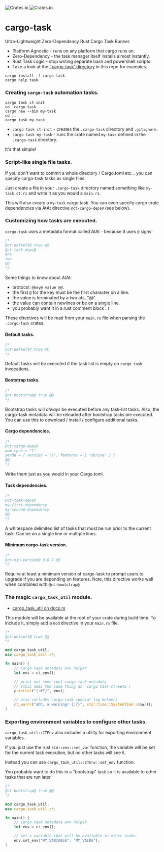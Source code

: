 ![Crates.io](https://img.shields.io/crates/l/cargo-task)
![Crates.io](https://img.shields.io/crates/v/cargo-task)

# cargo-task

Ultra-Lightweight Zero-Dependency Rust Cargo Task Runner.

- Platform Agnostic - runs on any platform that cargo runs on.
- Zero-Dependency - the task manager itself installs almost instantly.
- Rust Task Logic - stop writing separate bash and powershell scripts.
- Take a look at the ['.cargo-task' directory](./.cargo-task) in this repo for examples.

```shell
cargo install -f cargo-task
cargo help task
```

### Creating `cargo-task` automation tasks.

```shell
cargo task ct-init
cd .cargo-task
cargo new --bin my-task
cd ..
cargo task my-task
```

- `cargo task ct-init` - creates the `.cargo-task` directory and `.gitignore`.
- `cargo task my-task` - runs the crate named `my-task` defined in the `.cargo-task` directory.

It's that simple!

### Script-like single file tasks.

If you don't want to commit a whole directory / Cargo.toml etc... you can
specify cargo-task tasks as single files.

Just create a file in your `.cargo-task` directory named something like
`my-task.ct.rs` and write it as you would a `main.rs`.

This will also create a `my-task` cargo task. You can even specify cargo
crate dependencies via AtAt directive `@ct-cargo-deps@` (see below).

### Customizing how tasks are executed.

`cargo-task` uses a metadata format called AtAt - because it uses `@` signs:

```rust
/*
@ct-default@ true @@
@ct-task-deps@
one
two
@@
*/
```

Some things to know about AtAt:
- protocol: `@key@ value @@`.
- the first `@` for the key must be the first character on a line.
- the value is terminated by a two ats, "`@@`".
- the value can contain newlines or be on a single line.
- you probably want it in a rust comment block : )

These directives will be read from your `main.rs` file when parsing the
`.cargo-task` crates.

#### Default tasks.

```rust
/*
@ct-default@ true @@
*/
```

Default tasks will be executed if the task list is empty on `cargo task`
invocations.

#### Bootstrap tasks.

```rust
/*
@ct-bootstrap@ true @@
*/
```

Bootstrap tasks will *always* be executed before any task-list tasks.
Also, the cargo-task metadata will be reloaded after bootstrap tasks
are executed. You can use this to download / install / configure
additional tasks.

#### Cargo dependencies.

```rust
/*
@ct-cargo-deps@
num_cpus = "1"
serde = { version = "1", features = [ "derive" ] }
@@
*/
```

Write them just as you would in your Cargo.toml.

#### Task dependencies.

```rust
/*
@ct-task-deps@
my-first-dependency
my-second-dependency
@@
*/
```

A whitespace delimited list of tasks that must be run prior to the current
task. Can be on a single line or multiple lines.

#### Minimum cargo-task version.

```rust
/*
@ct-min-version@ 0.0.7 @@
*/
```

Require at least a minimum version of cargo-task to prompt users
to upgrade if you are depending on features.
Note, this directive works well when combined with `@ct-bootstrap@`

### The magic `cargo_task_util` module.

- [cargo_task_util on docs.rs](https://docs.rs/cargo-task/latest/cargo_task/cargo_task_util/index.html)

This module will be available at the root of your crate during build time.
To include it, simply add a `mod` directive in your `main.rs` file.

```rust
/*
@ct-default@ true @@
*/

mod cargo_task_util;
use cargo_task_util::*;

fn main() {
    // cargo task metadata env helper
    let env = ct_env();

    // print out some cool cargo-task metadata
    // (this does the same thing as `cargo task ct-meta`)
    println!("{:#?}", env);

    // also includes cargo-task special log helpers
    ct_warn!("ahh, a warning! {:?}", std::time::SystemTime::now());
}
```

### Exporting environment variables to configure other tasks.

`cargo_task_util::CTEnv` also includes a utility for exporting environment
variables.

If you just use the rust `std::env::set_var` function, the variable will
be set for the current task execution, but no other tasks will see it.

Instead you can use `cargo_task_util::CTEnv::set_env` function.

You probably want to do this in a "bootstrap" task so it is available
to other tasks that are run later.

```rust
/*
@ct-bootstrap@ true @@
*/

mod cargo_task_util;
use cargo_task_util::*;

fn main() {
    // cargo task metadata env helper
    let env = ct_env();

    // set a variable that will be available in other tasks.
    env.set_env("MY_VARIABLE", "MY_VALUE");
}
```
